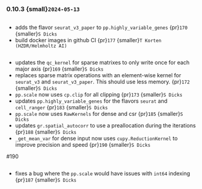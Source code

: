 ### 0.10.3 {small}`2024-05-13`

```{rubric} Features
```
* adds the flavor `seurat_v3_paper` to `pp.highly_variable_genes` {pr}`170` {smaller}`S Dicks`
* build docker images in github CI {pr}`177` {smaller}`T Korten (HZDR/Helmholtz AI)`

```{rubric} Performance
```
* updates the `qc_kernel` for sparse matrixes to only write once for each major axis {pr}`169` {smaller}`S Dicks`
* replaces sparse matrix operations with an element-wise kernel for `seurat_v3` and `seurat_v3_paper`. This should use less memory. {pr}`172` {smaller}`S Dicks`
* `pp.scale` now uses `cp.clip` for all clipping {pr}`173` {smaller}`S Dicks`
* updates `pp.highly_variable_genes` for the flavors `seurat` and `cell_ranger` {pr}`183` {smaller}`S Dicks`
* `pp.scale` now uses `RawKernels` for dense and csr {pr}`185` {smaller}`S Dicks`
* updates `gr.spatial_autocorr` to use a preallocation during the iterations {pr}`188` {smaller}`S Dicks`
* `_get_mean_var` for dense input now uses `cupy.ReductionKernel` to improve precision and speed {pr}`190` {smaller}`S Dicks`

#190
```{rubric} Bug fixes
```
* fixes a bug where the `pp.scale` would have issues with `int64` indexing {pr}`187` {smaller}`S Dicks`

```{rubric} Misc
```
